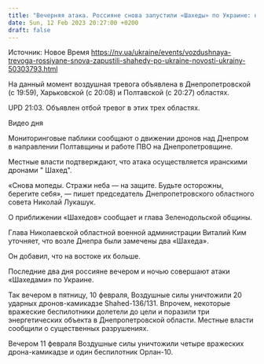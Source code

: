 ```yaml
---
title: "Вечерняя атака. Россияне снова запустили «Шахеды» по Украине: на востоке объявлена тревога"
date: Sun, 12 Feb 2023 20:27:00 +0200
draft: false
---
```

Источник: Новое Время https://nv.ua/ukraine/events/vozdushnaya-trevoga-rossiyane-snova-zapustili-shahedy-po-ukraine-novosti-ukrainy-50303793.html


На данный момент воздушная тревога объявлена в Днепропетровской (с 19:59), Харьковской (с 20:08) и Полтавской (с 20:27) областях.

UPD 21:03. Объявлен отбой тревог в этих трех областях.

  Видео дня   

Мониторинговые паблики сообщают о движении дронов над Днепром в направлении Полтавщины и работе ПВО на Днепропетровщине.

Местные власти подтверждают, что атака осуществляется иранскими дронами " Шахед".

«Снова мопеды. Стражи неба — на защите. Будьте осторожны, берегите себя», — пишет председатель Днепропетровского областного совета Николай Лукашук.

О приближении «Шахедов» сообщает и глава Зеленодольской общины.

Глава Николаевской областной военной администрации Виталий Ким уточняет, что возле Днепра были замечены два «Шахеда».

Он добавил, что на востоке их больше.

Последние два дня россияне вечером и ночью совершают атаки «Шахедами» по Украине.

 Так вечером в пятницу, 10 февраля, Воздушные силы уничтожили 20 ударных дронов-камикадзе Shahed-136/131. Впрочем, некоторые вражеские беспилотники долетели до цели и поразили три энергетических объекта в Днепропетровской области. Местные власти сообщили о существенных разрушениях.

 Вечером 11 февраля Воздушные силы уничтожили четыре вражеских дрона-камикадзе и один беспилотник Орлан-10.
